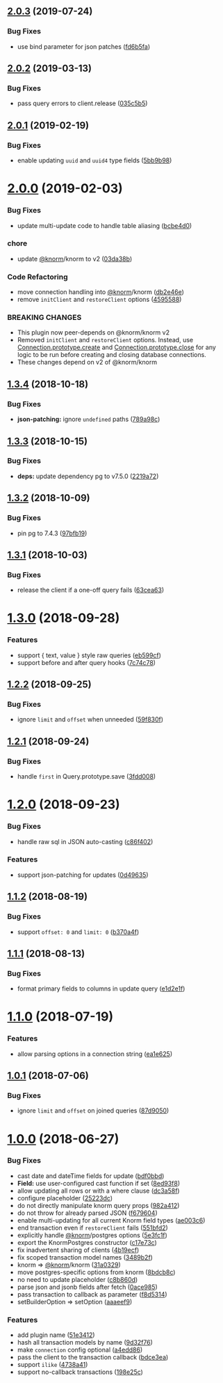## [2.0.3](https://github.com/knorm/postgres/compare/v2.0.2...v2.0.3) (2019-07-24)


### Bug Fixes

* use bind parameter for json patches ([fd6b5fa](https://github.com/knorm/postgres/commit/fd6b5fa))

## [2.0.2](https://github.com/knorm/postgres/compare/v2.0.1...v2.0.2) (2019-03-13)


### Bug Fixes

* pass query errors to client.release ([035c5b5](https://github.com/knorm/postgres/commit/035c5b5))

## [2.0.1](https://github.com/knorm/postgres/compare/v2.0.0...v2.0.1) (2019-02-19)


### Bug Fixes

* enable updating `uuid` and `uuid4` type fields ([5bb9b98](https://github.com/knorm/postgres/commit/5bb9b98))

# [2.0.0](https://github.com/knorm/postgres/compare/v1.3.4...v2.0.0) (2019-02-03)


### Bug Fixes

* update multi-update code to handle table aliasing ([bcbe4d0](https://github.com/knorm/postgres/commit/bcbe4d0))


### chore

* update [@knorm](https://github.com/knorm)/knorm to v2 ([03da38b](https://github.com/knorm/postgres/commit/03da38b))


### Code Refactoring

* move connection handling into [@knorm](https://github.com/knorm)/knorm ([db2e46e](https://github.com/knorm/postgres/commit/db2e46e))
* remove `initClient` and `restoreClient` options ([4595588](https://github.com/knorm/postgres/commit/4595588))


### BREAKING CHANGES

* This plugin now peer-depends on @knorm/knorm v2
* Removed `initClient` and `restoreClient` options.
Instead, use
[Connection.prototype.create](https://knorm.netlify.com/api.md##connection-create)
and
[Connection.prototype.close](https://knorm.netlify.com/api.md##connection-close)
for any logic to be run before creating and closing database
connections.
* These changes depend on v2 of @knorm/knorm

## [1.3.4](https://github.com/knorm/postgres/compare/v1.3.3...v1.3.4) (2018-10-18)


### Bug Fixes

* **json-patching:** ignore `undefined` paths ([789a98c](https://github.com/knorm/postgres/commit/789a98c))

## [1.3.3](https://github.com/knorm/postgres/compare/v1.3.2...v1.3.3) (2018-10-15)


### Bug Fixes

* **deps:** update dependency pg to v7.5.0 ([2219a72](https://github.com/knorm/postgres/commit/2219a72))

## [1.3.2](https://github.com/knorm/postgres/compare/v1.3.1...v1.3.2) (2018-10-09)


### Bug Fixes

* pin pg to 7.4.3 ([97bfb19](https://github.com/knorm/postgres/commit/97bfb19))

## [1.3.1](https://github.com/knorm/postgres/compare/v1.3.0...v1.3.1) (2018-10-03)


### Bug Fixes

* release the client if a one-off query fails ([63cea63](https://github.com/knorm/postgres/commit/63cea63))

<a name="1.3.0"></a>
# [1.3.0](https://github.com/knorm/postgres/compare/v1.2.2...v1.3.0) (2018-09-28)


### Features

* support { text, value } style raw queries ([eb599cf](https://github.com/knorm/postgres/commit/eb599cf))
* support before and after query hooks ([7c74c78](https://github.com/knorm/postgres/commit/7c74c78))



<a name="1.2.2"></a>
## [1.2.2](https://github.com/knorm/postgres/compare/v1.2.1...v1.2.2) (2018-09-25)


### Bug Fixes

* ignore `limit` and `offset` when unneeded ([59f830f](https://github.com/knorm/postgres/commit/59f830f))



<a name="1.2.1"></a>
## [1.2.1](https://github.com/knorm/postgres/compare/v1.2.0...v1.2.1) (2018-09-24)


### Bug Fixes

* handle `first` in Query.prototype.save ([3fdd008](https://github.com/knorm/postgres/commit/3fdd008))



<a name="1.2.0"></a>
# [1.2.0](https://github.com/knorm/postgres/compare/v1.1.2...v1.2.0) (2018-09-23)


### Bug Fixes

* handle raw sql in JSON auto-casting ([c86f402](https://github.com/knorm/postgres/commit/c86f402))


### Features

* support json-patching for updates ([0d49635](https://github.com/knorm/postgres/commit/0d49635))



<a name="1.1.2"></a>
## [1.1.2](https://github.com/knorm/postgres/compare/v1.1.1...v1.1.2) (2018-08-19)


### Bug Fixes

* support `offset: 0` and `limit: 0` ([b370a4f](https://github.com/knorm/postgres/commit/b370a4f))



<a name="1.1.1"></a>
## [1.1.1](https://github.com/knorm/postgres/compare/v1.1.0...v1.1.1) (2018-08-13)


### Bug Fixes

* format primary fields to columns in update query ([e1d2e1f](https://github.com/knorm/postgres/commit/e1d2e1f))



<a name="1.1.0"></a>
# [1.1.0](https://github.com/knorm/postgres/compare/v1.0.1...v1.1.0) (2018-07-19)


### Features

* allow parsing options in a connection string ([ea1e625](https://github.com/knorm/postgres/commit/ea1e625))



<a name="1.0.1"></a>
## [1.0.1](https://github.com/knorm/postgres/compare/v1.0.0...v1.0.1) (2018-07-06)


### Bug Fixes

* ignore `limit` and `offset` on joined queries ([87d9050](https://github.com/knorm/postgres/commit/87d9050))



<a name="1.0.0"></a>
# [1.0.0](https://github.com/knorm/postgres/compare/8ed93f8...v1.0.0) (2018-06-27)


### Bug Fixes

* cast date and dateTime fields for update ([bdf0bbd](https://github.com/knorm/postgres/commit/bdf0bbd))
* **Field:** use user-configured cast function if set ([8ed93f8](https://github.com/knorm/postgres/commit/8ed93f8))
* allow updating all rows or with a where clause ([dc3a58f](https://github.com/knorm/postgres/commit/dc3a58f))
* configure placeholder ([25223dc](https://github.com/knorm/postgres/commit/25223dc))
* do not directly manipulate knorm query props ([982a412](https://github.com/knorm/postgres/commit/982a412))
* do not throw for already parsed JSON ([f679604](https://github.com/knorm/postgres/commit/f679604))
* enable multi-updating for all current Knorm field types ([ae003c6](https://github.com/knorm/postgres/commit/ae003c6))
* end transaction even if `restoreClient` fails ([551bfd2](https://github.com/knorm/postgres/commit/551bfd2))
* explicitly handle [@knorm](https://github.com/knorm)/postgres options ([5e3fc1f](https://github.com/knorm/postgres/commit/5e3fc1f))
* export the KnormPostgres constructor ([c17e73c](https://github.com/knorm/postgres/commit/c17e73c))
* fix inadvertent sharing of clients ([4b19ecf](https://github.com/knorm/postgres/commit/4b19ecf))
* fix scoped transaction model names ([3489b2f](https://github.com/knorm/postgres/commit/3489b2f))
* knorm => [@knorm](https://github.com/knorm)/knorm ([31a0329](https://github.com/knorm/postgres/commit/31a0329))
* move postgres-specific options from knorm ([8bdcb8c](https://github.com/knorm/postgres/commit/8bdcb8c))
* no need to update placeholder ([c8b860d](https://github.com/knorm/postgres/commit/c8b860d))
* parse json and jsonb fields after fetch ([0ace985](https://github.com/knorm/postgres/commit/0ace985))
* pass transaction to callback as parameter ([f8d5314](https://github.com/knorm/postgres/commit/f8d5314))
* setBuilderOption => setOption ([aaaeef9](https://github.com/knorm/postgres/commit/aaaeef9))


### Features

* add plugin name ([51e3412](https://github.com/knorm/postgres/commit/51e3412))
* hash all transaction models by name ([9d32f76](https://github.com/knorm/postgres/commit/9d32f76))
* make `connection` config optional ([a4edd86](https://github.com/knorm/postgres/commit/a4edd86))
* pass the client to the transaction callback ([bdce3ea](https://github.com/knorm/postgres/commit/bdce3ea))
* support `ilike` ([4738a41](https://github.com/knorm/postgres/commit/4738a41))
* support no-callback transactions ([198e25c](https://github.com/knorm/postgres/commit/198e25c))
